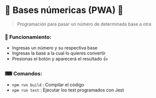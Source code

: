 # 🔢 Bases númericas (PWA) 🔢

> Programación para pasar un número de determinada base a otra

### 🌟 Funcionamiento:
- Ingresas un número y su respectiva base
- Ingresas la base a la cual lo quieres convertir
- Presionas el botón y aparecerá el resultado 👍

### ⌨ Comandos:
- `npm run build` : Compilar el código
- `npm run test` : Ejecutar los test programados con Jest